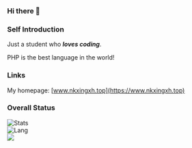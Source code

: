 ### Hi there 👋

### Self Introduction
Just a student who ***loves coding***.

PHP is the best language in the world!

### Links

My homepage: [www.nkxingxh.top](https://www.nkxingxh.top)

### Overall Status
![Stats](https://github-readme-stats.vercel.app/api?username=nkxingxh&show_icons=true&icon_color=990000&title_color=990000)    
![Lang](https://github-readme-stats.vercel.app/api/top-langs/?username=nkxingxh&layout=compact&title_color=990000&hide=javascript,html,css)   
![](https://komarev.com/ghpvc/?username=nkxingxh)  


<!--
**nkxingxh/nkxingxh** is a ✨ _special_ ✨ repository because its `README.md` (this file) appears on your GitHub profile.

Here are some ideas to get you started:

- 🔭 I’m currently working on ...
- 🌱 I’m currently learning ...
- 👯 I’m looking to collaborate on ...
- 🤔 I’m looking for help with ...
- 💬 Ask me about ...
- 📫 How to reach me: ...
- 😄 Pronouns: ...
- ⚡ Fun fact: ...
-->
